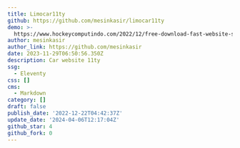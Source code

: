 ```yaml
---
title: Limocar11ty
github: https://github.com/mesinkasir/limocar11ty
demo: >-
  https://www.hockeycomputindo.com/2022/12/free-download-fast-website-seo-car11ty.html
author: mesinkasir
author_link: https://github.com/mesinkasir
date: 2023-11-29T06:50:56.350Z
description: Car website 11ty
ssg:
  - Eleventy
css: []
cms:
  - Markdown
category: []
draft: false
publish_date: '2022-12-22T04:42:37Z'
update_date: '2024-04-06T12:17:04Z'
github_star: 4
github_fork: 0
---
```

